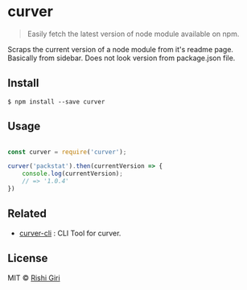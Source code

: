 # curver

> Easily fetch the latest version of node module available on npm.

Scraps the current version of a node module from it's readme page. Basically from sidebar.
Does not look version from package.json file.

## Install 

```
$ npm install --save curver
```

## Usage

```js

const curver = require('curver');

curver('packstat').then(currentVersion => {
	console.log(currentVersion);
	// => '1.0.4'
})

```
## Related

- [curver-cli](https://github.com/CodeDotJS/curver-cli) : CLI Tool for curver.

## License

MIT &copy; [Rishi Giri](http://rishigiri.com)